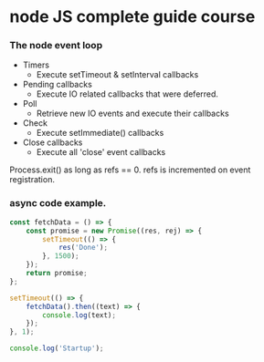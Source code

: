 # node JS complete guide course

### The node event loop

- Timers
  - Execute setTimeout & setInterval callbacks
- Pending callbacks
  - Execute IO related callbacks that were deferred.
- Poll
  - Retrieve new IO events and execute their callbacks
- Check
  - Execute setImmediate() callbacks
- Close callbacks
  - Execute all 'close' event callbacks

Process.exit() as long as refs == 0. refs is incremented on event registration.

### async code example.

```javascript
const fetchData = () => {
	const promise = new Promise((res, rej) => {
		setTimeout(() => {
			res('Done');
		}, 1500);
	});
	return promise;
};

setTimeout(() => {
	fetchData().then((text) => {
		console.log(text);
	});
}, 1);

console.log('Startup');
```
